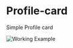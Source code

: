 # Profile-card
Simple Profile card



![Working Example](https://github.com/Shaheryarkhalid/Animated-Button-With-Border-Hover-Animation/assets/41621149/f77fe527-a8f9-4d87-bbb2-36f9d28690f0)
